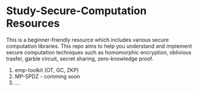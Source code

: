 # Study-Secure-Computation Resources
This is a beginner-friendly resource which includes various secure computation libraries. This repo aims to help you understand and implement secure computation techniques such as homomorphic encryption, oblivious trasfer, garble circuit, secret sharing, zero-knowledge proof.

1. emp-toolkit (OT, GC, ZKP)
2. MP-SPDZ - comming soon
3. ...